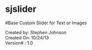 sjslider
========

#Base Custom Slider for Text or Images

   Created by: Stephen Johnson  
   Created On: 10/24/13  
   Version#  : 1.0  
